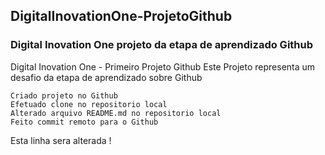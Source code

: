 ## DigitalInovationOne-ProjetoGithub

### Digital Inovation One projeto da etapa de aprendizado Github

Digital Inovation One - Primeiro Projeto Github
Este Projeto representa um desafio da etapa de aprendizado sobre Github

    Criado projeto no Github
    Efetuado clone no repositorio local
    Alterado arquivo README.md no repositorio local
    Feito commit remoto para o Github

Esta linha sera alterada !
